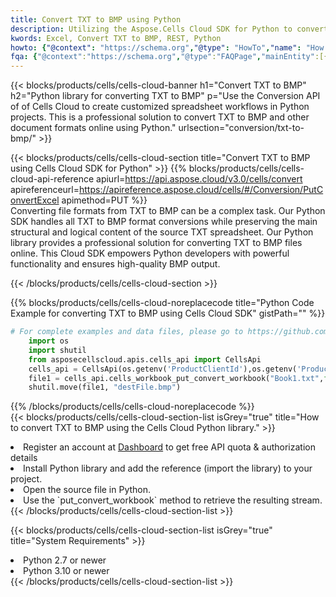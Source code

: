 ```yaml
---
title: Convert TXT to BMP using Python 
description: Utilizing the Aspose.Cells Cloud SDK for Python to convert a TXT format file to a BMP format file. 
kwords: Excel, Convert TXT to BMP, REST, Python
howto: {"@context": "https://schema.org","@type": "HowTo","name": "How to convert TXT to BMP using the Cells Cloud Python library.","description": "How to convert TXT to BMP using the Cells Cloud Python library.","image": {"@type": "ImageObject"},"url": "/python/conversion/txt-to-bmp/","step": [{ "@type": "HowToStep","name": "How to convert TXT to BMP using the Cells Cloud Python library. step 1", "image": {"@type": "ImageObject",},"url": "/python/conversion/txt-to-bmp/","text": "Register an account at <a href='https://dashboard.aspose.cloud/'>Dashboard</a> to get free API quota & authorization details",},{ "@type": "HowToStep","name": "How to convert TXT to BMP using the Cells Cloud Python library. step 1", "image": {"@type": "ImageObject",},"url": "/python/conversion/txt-to-bmp/","text": "Install Python library and add the reference (import the library) to your project.",},{ "@type": "HowToStep","name": "How to convert TXT to BMP using the Cells Cloud Python library. step 1", "image": {"@type": "ImageObject",},"url": "/python/conversion/txt-to-bmp/","text": "Open the source file in Python.",},{ "@type": "HowToStep","name": "How to convert TXT to BMP using the Cells Cloud Python library. step 1", "image": {"@type": "ImageObject",},"url": "/python/conversion/txt-to-bmp/","text": "Use the `put_convert_workbook` method to retrieve the resulting stream.",}, ],"supply": {"@type": "HowToSupply","name": "document"},"tool": [{"@type": "HowToTool","name": "PyCharm, Visual Studio Code, Sublime, Eclipse"},{"@type": "HowToTool","name": "Aspose Cells"}],"totalTime": "PT6M"}
fqa: {"@context":"https://schema.org","@type":"FAQPage","mainEntity":[{"@type":"Question","name":"Why convert file formats in C# using REST API?","acceptedAnswer":{"@type":"Answer","text":"Documents are encoded in many ways, and some files may be incompatible with the software you use. To open and read such files, just convert them to appropriate file formats.<br/><ol><li>Install .NET SDK and add the reference (import the library) to your project.</li><li>Open the source file in C# using REST API.</li><li>Call the PutConvertWorkbookRequest() method, passing an output filename with required extension.</li><li>Get the result of conversion as a separate file.</li></ol>"}},{"@type":"Question","name":"What file formats can I convert with your C# library?","acceptedAnswer":{"@type":"Answer","text":"We support a variety of file formats for conversion using .NET library, including XLSX, Excel, xls , PDF, CSV, HTML, Markdown, XML, PNG, JPG, TIFF, Json, TXT and many more."}},{"@type":"Question","name":"What is the maximum allowed file size for conversion using this .NET library?","acceptedAnswer":{"@type":"Answer","text":"There are no file size limits for format conversions using .NET library."}}]}
---
```



{{< blocks/products/cells/cells-cloud-banner h1="Convert TXT to BMP" h2="Python library for converting TXT to BMP" p="Use the Conversion API of of Cells Cloud to create customized spreadsheet workflows in Python projects. This is a professional solution to convert TXT to BMP and other document formats online using Python." urlsection="conversion/txt-to-bmp/" >}}

{{< blocks/products/cells/cells-cloud-section  title="Convert TXT to BMP using Cells Cloud SDK for Python" >}}
{{% blocks/products/cells/cells-cloud-api-reference  apiurl=https://api.aspose.cloud/v3.0/cells/convert  apireferenceurl=https://apireference.aspose.cloud/cells/#/Conversion/PutConvertExcel  apimethod=PUT %}}
<br/>
Converting file formats from TXT to BMP can be a complex task. Our Python SDK handles all TXT to BMP format conversions while preserving the main structural and logical content of the source TXT spreadsheet. Our Python library provides a professional solution for converting TXT to BMP files online. This Cloud SDK empowers Python developers with powerful functionality and ensures high-quality BMP output.

{{< /blocks/products/cells/cells-cloud-section >}}

{{% blocks/products/cells/cells-cloud-noreplacecode title="Python Code Example for converting TXT to BMP using Cells Cloud SDK" gistPath="" %}}
 
```python
# For complete examples and data files, please go to https://github.com/aspose-cells-cloud/aspose-cells-cloud-python/
    import os
    import shutil
    from asposecellscloud.apis.cells_api import CellsApi
    cells_api = CellsApi(os.getenv('ProductClientId'),os.getenv('ProductClientSecret'))
    file1 = cells_api.cells_workbook_put_convert_workbook("Book1.txt",format="bmp")
    shutil.move(file1, "destFile.bmp")     
```
 
{{% /blocks/products/cells/cells-cloud-noreplacecode  %}}
<br/>
{{< blocks/products/cells/cells-cloud-section-list isGrey="true"  title="How to convert TXT to BMP using the Cells Cloud Python library." >}}
<li>Register an account at <a href="https://dashboard.aspose.cloud/">Dashboard</a> to get free API quota & authorization details</li>
<li>Install Python library and add the reference (import the library) to your project.</li>
<li>Open the source file in Python.</li>
<li>Use the `put_convert_workbook` method to retrieve the resulting stream.</li>
{{< /blocks/products/cells/cells-cloud-section-list >}}

{{< blocks/products/cells/cells-cloud-section-list isGrey="true"  title="System Requirements" >}}
<li>Python 2.7 or newer</li>
<li>Python 3.10 or newer</li>
{{< /blocks/products/cells/cells-cloud-section-list >}}
